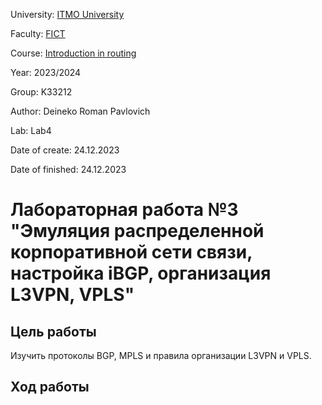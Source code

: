 University: [ITMO University](https://itmo.ru/ru/)  

Faculty: [FICT](https://fict.itmo.ru)  

Course: [Introduction in routing](https://github.com/itmo-ict-faculty/introduction-in-routing)  

Year: 2023/2024  

Group: K33212  

Author: Deineko Roman Pavlovich

Lab: Lab4  

Date of create: 24.12.2023  

Date of finished: 24.12.2023

# Лабораторная работа №3 "Эмуляция распределенной корпоративной сети связи, настройка iBGP, организация L3VPN, VPLS"
## Цель работы
Изучить протоколы BGP, MPLS и правила организации L3VPN и VPLS.
## Ход работы
